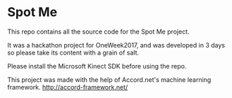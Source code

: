 # Spot Me 

This repo contains all the source code for the Spot Me project.

It was a hackathon project for OneWeek2017, and was developed in 3 days so please take its content with a grain of salt.

Please install the Microsoft Kinect SDK before using the repo.

This project was made with the help of Accord.net's machine learning framework.
http://accord-framework.net/
